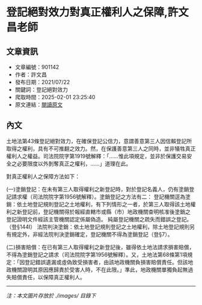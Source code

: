 # 登記絕對效力對真正權利人之保障,許文昌老師

## 文章資訊
- 文章編號：901142
- 作者：許文昌
- 發布日期：2021/07/22
- 關鍵詞：登記絕對效力
- 爬取時間：2025-02-01 23:25:40
- 原文連結：[閱讀原文](https://real-estate.get.com.tw/Columns/detail.aspx?no=901142)

## 內文


土地法第43條登記絕對效力，在確保登記公信力，意謂善意第三人因信賴登記所取得之權利，具有不可推翻之效力。然，在保護善意第三人之同時，並非犠牲真正權利人之權益。司法院院字第1919號解釋：「……惟此項規定，並非於保護交易安全之必要限度以外剝奪真正之權利，……」道理在此。


對真正權利人之保障方法如下：


(一)塗銷登記：在未有第三人取得權利之新登記時，對於登記名義人，仍有塗銷登記請求權（司法院院字第1956號解釋）。塗銷登記之方法有二：
登記機關逕為塗銷：依土地登記規則登記之土地權利，有下列情形之一者，於第三人取得該土地權利之新登記前，登記機關得於報經直轄市或縣（市）地政機關查明核准後塗銷之
登記證明文件經該主管機關認定係屬偽造。
純屬登記機關之疏失而錯誤之登記。（登§144Ⅰ）
法院判決塗銷：依土地登記規則登記之土地權利，除土地登記規則另有規定外，非經法院判決塗銷確定，登記機關不得為塗銷登記（登§7）。


(二)損害賠償：在已有第三人取得權利之新登記後，雖得依土地法請求損害賠償，不得為塗銷登記之請求（司法院院字第1956號解釋）。又，土地法第68條第1項規定：「因登記錯誤遺漏或虛偽致受損害者，由該地政機關負損害賠償責任。但該地政機關證明其原因應歸責於受害人時，不在此限。」準此，地政機關單獨負起無過失賠償責任，以保障真正權利人。

---
*注：本文圖片存放於 ./images/ 目錄下*
